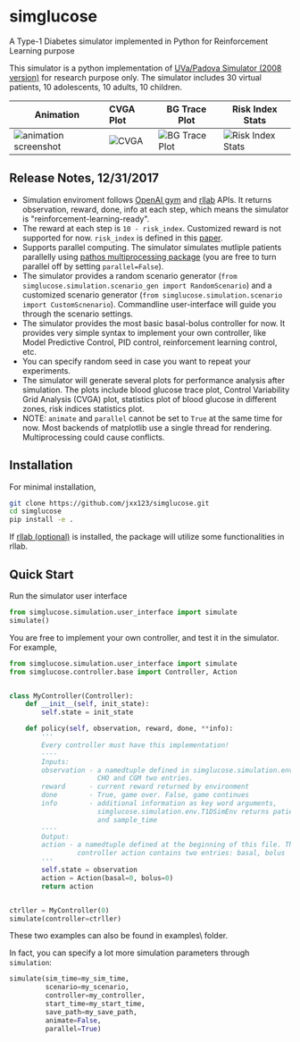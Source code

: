 # simglucose
A Type-1 Diabetes simulator implemented in Python for Reinforcement Learning purpose

This simulator is a python implementation of [UVa/Padova Simulator (2008 version)](https://www.ncbi.nlm.nih.gov/pmc/articles/PMC4454102/) for research purpose only. The simulator includes 30 virtual patients, 10 adolescents, 10 adults, 10 children. 

| Animation                                                                                         | CVGA Plot                                                                      | BG Trace Plot                                                                                    | Risk Index Stats                                                                                                 |
|---------------------------------------------------------------------------------------------------|:-------------------------------------------------------------------------------|--------------------------------------------------------------------------------------------------|--------------------------------------------------------------------------------------------------|
| ![animation screenshot](https://github.com/jxx123/simglucose/blob/master/screenshots/animate.png) | ![CVGA](https://github.com/jxx123/simglucose/blob/master/screenshots/CVGA.png) | ![BG Trace Plot](https://github.com/jxx123/simglucose/blob/master/screenshots/BG_trace_plot.png) | ![Risk Index Stats](https://github.com/jxx123/simglucose/blob/master/screenshots/risk_index.png) |

  <!-- ![Zone Stats](https://github.com/jxx123/simglucose/blob/master/screenshots/zone_stats.png) -->
## Release Notes, 12/31/2017
- Simulation enviroment follows [OpenAI gym](https://github.com/openai/gym) and [rllab](https://github.com/rll/rllab) APIs. It returns observation, reward, done, info at each step, which means the simulator is "reinforcement-learning-ready".
- The reward at each step is `10 - risk_index`. Customized reward is not supported for now. `risk_index` is defined in this [paper](https://www.ncbi.nlm.nih.gov/pmc/articles/PMC2903980/pdf/dia.2008.0138.pdf). 
- Supports parallel computing. The simulator simulates mutliple patients parallelly using [pathos multiprocessing package](https://github.com/uqfoundation/pathos) (you are free to turn parallel off by setting `parallel=False`).
- The simulator provides a random scenario generator (`from simglucose.simulation.scenario_gen import RandomScenario`) and a customized scenario generator (`from simglucose.simulation.scenario import CustomScnenario`). Commandline user-interface will guide you through the scenario settings.
- The simulator provides the most basic basal-bolus controller for now. It provides very simple syntax to implement your own controller, like Model Predictive Control, PID control, reinforcement learning control, etc. 
- You can specify random seed in case you want to repeat your experiments.
- The simulator will generate several plots for performance analysis after simulation. The plots include blood glucose trace plot, Control Variability Grid Analysis (CVGA) plot, statistics plot of blood glucose in different zones, risk indices statistics plot.
- NOTE: `animate` and `parallel` cannot be set to `True` at the same time for now. Most backends of matplotlib use a single thread for rendering. Multiprocessing could cause conflicts.

## Installation
For minimal installation, 
```bash
git clone https://github.com/jxx123/simglucose.git
cd simglucose
pip install -e .
```
If [rllab (optional)](https://github.com/rll/rllab) is installed, the package will utilize some functionalities in rllab.

## Quick Start
Run the simulator user interface
```python
from simglucose.simulation.user_interface import simulate
simulate()
```

You are free to implement your own controller, and test it in the simulator. For example,
```python
from simglucose.simulation.user_interface import simulate
from simglucose.controller.base import Controller, Action


class MyController(Controller):
    def __init__(self, init_state):
        self.state = init_state

    def policy(self, observation, reward, done, **info):
        '''
        Every controller must have this implementation!
        ----
        Inputs:
        observation - a namedtuple defined in simglucose.simulation.env. It has
                      CHO and CGM two entries.
        reward      - current reward returned by environment
        done        - True, game over. False, game continues
        info        - additional information as key word arguments,
                      simglucose.simulation.env.T1DSimEnv returns patient_name
                      and sample_time
        ----
        Output:
        action - a namedtuple defined at the beginning of this file. The
                 controller action contains two entries: basal, bolus
        '''
        self.state = observation
        action = Action(basal=0, bolus=0)
        return action


ctrller = MyController(0)
simulate(controller=ctrller)
```
These two examples can also be found in examples\ folder.

In fact, you can specify a lot more simulation parameters through `simulation`:
```python
simulate(sim_time=my_sim_time,
         scenario=my_scenario,
         controller=my_controller,
         start_time=my_start_time,
         save_path=my_save_path,
         animate=False,
         parallel=True)
```
